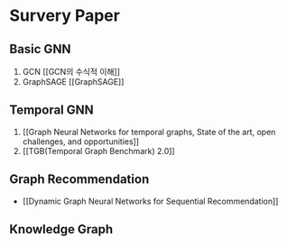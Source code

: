 # Survery Paper

## Basic GNN
1. GCN 
	[[GCN의 수식적 이해]]
2. GraphSAGE
	[[GraphSAGE]]

## Temporal GNN
1. [[Graph Neural Networks for temporal graphs, State of the art, open challenges, and opportunities]]
2. [[TGB(Temporal Graph Benchmark) 2.0]]

## Graph Recommendation
- [[Dynamic Graph Neural Networks for Sequential Recommendation]]

## Knowledge Graph 


